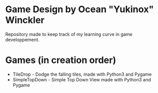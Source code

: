 # Game Design by Ocean "Yukinox" Winckler
Repository made to keep track of my learning curve in game developpement.

# Games (in creation order)
* TileDrop - Dodge the falling tiles, made with Python3 and Pygame
* SimpleTopDown - Simple Top Down View made with Python3 and Pygame